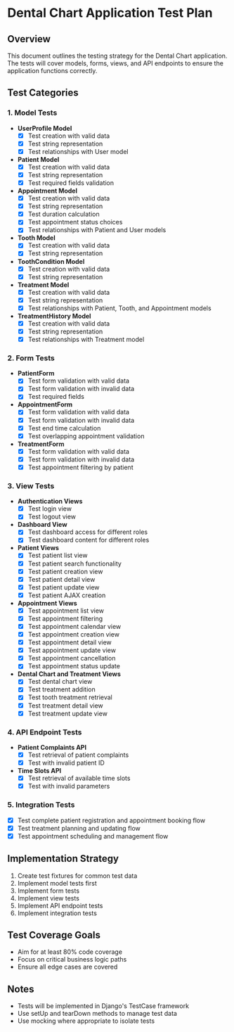 # Dental Chart Application Test Plan

## Overview
This document outlines the testing strategy for the Dental Chart application. The tests will cover models, forms, views, and API endpoints to ensure the application functions correctly.

## Test Categories

### 1. Model Tests
- **UserProfile Model**
  - [x] Test creation with valid data
  - [x] Test string representation
  - [x] Test relationships with User model

- **Patient Model**
  - [x] Test creation with valid data
  - [x] Test string representation
  - [x] Test required fields validation

- **Appointment Model**
  - [x] Test creation with valid data
  - [x] Test string representation
  - [x] Test duration calculation
  - [x] Test appointment status choices
  - [x] Test relationships with Patient and User models

- **Tooth Model**
  - [x] Test creation with valid data
  - [x] Test string representation

- **ToothCondition Model**
  - [x] Test creation with valid data
  - [x] Test string representation

- **Treatment Model**
  - [x] Test creation with valid data
  - [x] Test string representation
  - [x] Test relationships with Patient, Tooth, and Appointment models

- **TreatmentHistory Model**
  - [x] Test creation with valid data
  - [x] Test string representation
  - [x] Test relationships with Treatment model

### 2. Form Tests
- **PatientForm**
  - [x] Test form validation with valid data
  - [x] Test form validation with invalid data
  - [x] Test required fields

- **AppointmentForm**
  - [x] Test form validation with valid data
  - [x] Test form validation with invalid data
  - [x] Test end time calculation
  - [x] Test overlapping appointment validation

- **TreatmentForm**
  - [x] Test form validation with valid data
  - [x] Test form validation with invalid data
  - [x] Test appointment filtering by patient

### 3. View Tests
- **Authentication Views**
  - [x] Test login view
  - [x] Test logout view

- **Dashboard View**
  - [x] Test dashboard access for different roles
  - [x] Test dashboard content for different roles

- **Patient Views**
  - [x] Test patient list view
  - [x] Test patient search functionality
  - [x] Test patient creation view
  - [x] Test patient detail view
  - [x] Test patient update view
  - [x] Test patient AJAX creation

- **Appointment Views**
  - [x] Test appointment list view
  - [x] Test appointment filtering
  - [x] Test appointment calendar view
  - [x] Test appointment creation view
  - [x] Test appointment detail view
  - [x] Test appointment update view
  - [x] Test appointment cancellation
  - [x] Test appointment status update

- **Dental Chart and Treatment Views**
  - [x] Test dental chart view
  - [x] Test treatment addition
  - [x] Test tooth treatment retrieval
  - [x] Test treatment detail view
  - [x] Test treatment update view

### 4. API Endpoint Tests
- **Patient Complaints API**
  - [x] Test retrieval of patient complaints
  - [x] Test with invalid patient ID

- **Time Slots API**
  - [x] Test retrieval of available time slots
  - [x] Test with invalid parameters

### 5. Integration Tests
- [x] Test complete patient registration and appointment booking flow
- [x] Test treatment planning and updating flow
- [x] Test appointment scheduling and management flow

## Implementation Strategy
1. Create test fixtures for common test data
2. Implement model tests first
3. Implement form tests
4. Implement view tests
5. Implement API endpoint tests
6. Implement integration tests

## Test Coverage Goals
- Aim for at least 80% code coverage
- Focus on critical business logic paths
- Ensure all edge cases are covered

## Notes
- Tests will be implemented in Django's TestCase framework
- Use setUp and tearDown methods to manage test data
- Use mocking where appropriate to isolate tests 